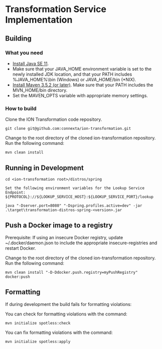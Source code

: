 # Transformation Service Implementation

## Building
### What you need ###
* [Install Java SE 11](https://jdk.java.net/java-se-ri/11).
* Make sure that your JAVA\_HOME environment variable is set to the newly installed JDK location, and that your PATH includes %JAVA\_HOME%\bin (Windows) or $JAVA\_HOME$/bin (\*NIX).
* [Install Maven 3.5.2 \(or later\)](http://maven.apache.org/download.html). Make sure that your PATH includes the MVN\_HOME/bin directory.
* Set the MAVEN_OPTS variable with appropriate memory settings.

### How to build ###
Clone the ION Transformation code repository.

```
git clone git@github.com:connexta/ion-transformation.git
```

Change to the root directory of the cloned ion-transformation repository. Run the following command:

```
mvn clean install
```

## Running in Development

```
cd <ion-transformation root>/distros/spring
```

```
Set the following environment variables for the Lookup Service Endpoint:
${PROTOCOL}://${LOOKUP_SERVICE_HOST}:${LOOKUP_SERVICE_PORT}/lookup
```

```
java "-Dserver.port=8080" "-Dspring.profiles.active=dev" -jar .\target\transformation-distros-spring-<version>.jar
```

## Push a Docker image to a registry

Prerequisite: If using an insecure Docker registry, update ~/.docker/daemon.json to include the appropriate
              insecure-registries and restart Docker.

Change to the root directory of the cloned ion-transformation repository. Run the following command:

```
mvn clean install "-D-Ddocker.push.registry=myPushRegistry" docker:push
```

## Formatting
If during development the build fails for formatting violations:

You can check for formatting violations with the command:

```
mvn initialize spotless:check
```

You can fix formatting violations with the command:

```
mvn initialize spotless:apply
```